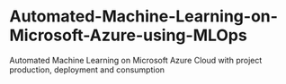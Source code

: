 # Automated-Machine-Learning-on-Microsoft-Azure-using-MLOps
Automated Machine Learning on Microsoft Azure Cloud with project production, deployment and consumption
